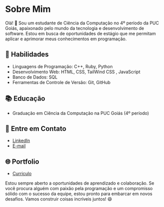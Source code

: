 # Sobre Mim

Olá! 👋 Sou um estudante de Ciência da Computação no 4º período da PUC Goiás, apaixonado pelo mundo da tecnologia e desenvolvimento de software. Estou em busca de oportunidades de estágio que me permitam aplicar e aprimorar meus conhecimentos em programação.

## 🚀 Habilidades

- Linguagens de Programação: C++, Ruby, Python
- Desenvolvimento Web: HTML, CSS, TailWind CSS , JavaScript
- Banco de Dados: SQL
- Ferramentas de Controle de Versão: Git, GitHub

## 📚 Educação

- Graduação em Ciência da Computação na PUC Goiás (4º período)

## 📧 Entre em Contato

- [LinkedIn](https://www.linkedin.com/in/gustahsr)
- [E-mail](gustavohsr.pro@gmail.com)

## 🌐 Portfolio

- [Curriculo](https://gustahsr.github.io/)

Estou sempre aberto a oportunidades de aprendizado e colaboração. Se você procura alguém com paixão pela programação e um compromisso sólido com o sucesso da equipe, estou pronto para embarcar em novos desafios. Vamos construir coisas incríveis juntos! 😄
